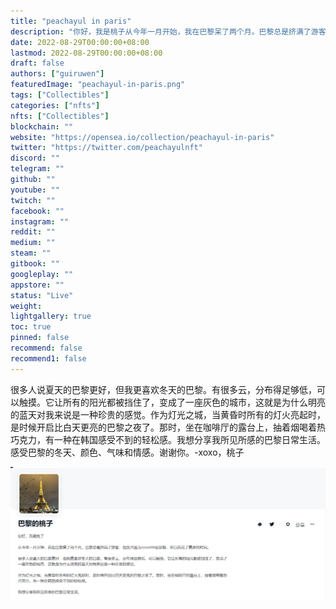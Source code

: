 ```yaml
---
title: "peachayul in paris"
description: "你好，我是桃子从今年一月开始，我在巴黎呆了两个月。巴黎总是挤满了游客，但这次因为covid19很安静，所以我花了更多的时间。"
date: 2022-08-29T00:00:00+08:00
lastmod: 2022-08-29T00:00:00+08:00
draft: false
authors: ["guiruwen"]
featuredImage: "peachayul-in-paris.png"
tags: ["Collectibles"]
categories: ["nfts"]
nfts: ["Collectibles"]
blockchain: ""
website: "https://opensea.io/collection/peachayul-in-paris"
twitter: "https://twitter.com/peachayulnft"
discord: ""
telegram: ""
github: ""
youtube: ""
twitch: ""
facebook: ""
instagram: ""
reddit: ""
medium: ""
steam: ""
gitbook: ""
googleplay: ""
appstore: ""
status: "Live"
weight: 
lightgallery: true
toc: true
pinned: false
recommend: false
recommend1: false
---
```

很多人说夏天的巴黎更好，但我更喜欢冬天的巴黎。有很多云，分布得足够低，可以触摸。它让所有的阳光都被挡住了，变成了一座灰色的城市，这就是为什么明亮的蓝天对我来说是一种珍贵的感觉。作为灯光之城，当黄昏时所有的灯火亮起时，是时候开启比白天更亮的巴黎之夜了。那时，坐在咖啡厅的露台上，抽着烟喝着热巧克力，有一种在韩国感受不到的轻松感。我想分享我所见所感的巴黎日常生活。感受巴黎的冬天、颜色、气味和情感。谢谢你。-xoxo，桃子

![nft](01.png)